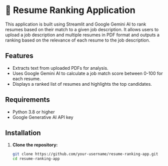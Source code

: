 # 📄 Resume Ranking Application

This application is built using Streamlit and Google Gemini AI to rank resumes based on their match to a given job description. It allows users to upload a job description and multiple resumes in PDF format and outputs a ranking based on the relevance of each resume to the job description.

## Features
- Extracts text from uploaded PDFs for analysis.
- Uses Google Gemini AI to calculate a job match score between 0-100 for each resume.
- Displays a ranked list of resumes and highlights the top candidates.

## Requirements
- Python 3.8 or higher
- Google Generative AI API key

## Installation

1. **Clone the repository:**
   ```bash
   git clone https://github.com/your-username/resume-ranking-app.git
   cd resume-ranking-app
